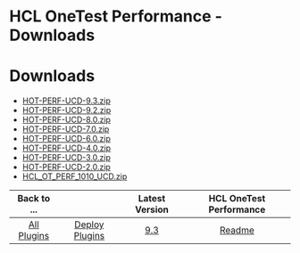 
HCL OneTest Performance - Downloads
===================================

# Downloads

- [HOT-PERF-UCD-9.3.zip](https://raw.githubusercontent.com/UrbanCode/IBM-UCD-PLUGINS/main/files/HCLOneTestPerf/HOT-PERF-UCD-9.3.zip)
- [HOT-PERF-UCD-9.2.zip](https://raw.githubusercontent.com/UrbanCode/IBM-UCD-PLUGINS/main/files/HCLOneTestPerf/HOT-PERF-UCD-9.2.zip)
- [HOT-PERF-UCD-8.0.zip](https://raw.githubusercontent.com/UrbanCode/IBM-UCD-PLUGINS/main/files/HCLOneTestPerf/HOT-PERF-UCD-8.0.zip)
- [HOT-PERF-UCD-7.0.zip](https://raw.githubusercontent.com/UrbanCode/IBM-UCD-PLUGINS/main/files/HCLOneTestPerf/HOT-PERF-UCD-7.0.zip)
- [HOT-PERF-UCD-6.0.zip](https://raw.githubusercontent.com/UrbanCode/IBM-UCD-PLUGINS/main/files/HCLOneTestPerf/HOT-PERF-UCD-6.0.zip)
- [HOT-PERF-UCD-4.0.zip](https://raw.githubusercontent.com/UrbanCode/IBM-UCD-PLUGINS/main/files/HCLOneTestPerf/HOT-PERF-UCD-4.0.zip)
- [HOT-PERF-UCD-3.0.zip](https://raw.githubusercontent.com/UrbanCode/IBM-UCD-PLUGINS/main/files/HCLOneTestPerf/HOT-PERF-UCD-3.0.zip)
- [HOT-PERF-UCD-2.0.zip](https://raw.githubusercontent.com/UrbanCode/IBM-UCD-PLUGINS/main/files/HCLOneTestPerf/HOT-PERF-UCD-2.0.zip)
- [HCL_OT_PERF_1010_UCD.zip](https://raw.githubusercontent.com/UrbanCode/IBM-UCD-PLUGINS/main/files/HCLOneTestPerf/HCL_OT_PERF_1010_UCD.zip)

|Back to ...||Latest Version|HCL OneTest Performance |
| :---: | :---: | :---: | :---: |
|[All Plugins](../../index.md)|[Deploy Plugins](../README.md)|[9.3](https://raw.githubusercontent.com/UrbanCode/IBM-UCD-PLUGINS/main/files/HCLOneTestPerf/HOT-PERF-UCD-9.3.zip)|[Readme](README.md)|
